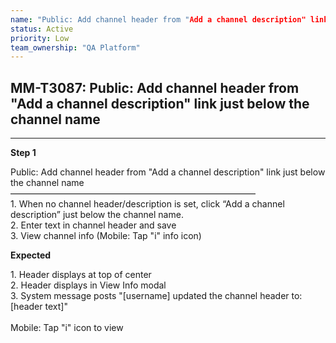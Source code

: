 ```yaml
---
name: "Public: Add channel header from "Add a channel description" link just below the channel name"
status: Active
priority: Low
team_ownership: "QA Platform"
---
```


## MM-T3087: Public: Add channel header from "Add a channel description" link just below the channel name

---

**Step 1**

Public: Add channel header from "Add a channel description" link just below the channel name\
————————————————————————————\
1\. When no channel header/description is set, click “Add a channel description” just below the channel name.\
2\. Enter text in channel header and save\
3\. View channel info (Mobile: Tap "i" info icon)

**Expected**

1\. Header displays at top of center\
2\. Header displays in View Info modal\
3\. System message posts "\[username] updated the channel header to: \[header text]"\
\
Mobile: Tap "i" icon to view
